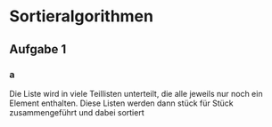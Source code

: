 # Sortieralgorithmen

## Aufgabe 1

### a

Die Liste wird in viele Teillisten unterteilt, die alle jeweils nur noch ein
Element enthalten. Diese Listen werden dann stück für Stück zusammengeführt und dabei sortiert
